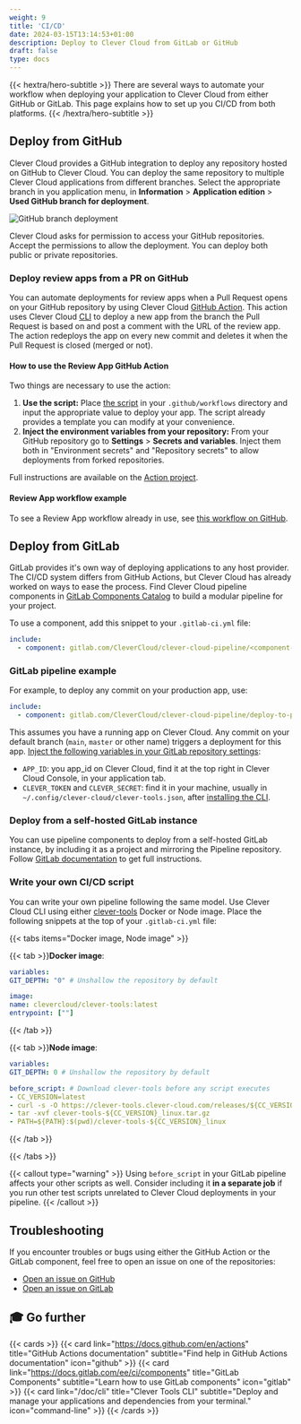 ```yaml
---
weight: 9
title: 'CI/CD'
date: 2024-03-15T13:14:53+01:00
description: Deploy to Clever Cloud from GitLab or GitHub
draft: false
type: docs
---
```


{{< hextra/hero-subtitle >}}
  There are several ways to automate your workflow when deploying your application to Clever Cloud from either GitHub or GitLab. This page explains how to set up you CI/CD from both platforms.
{{< /hextra/hero-subtitle >}}

## Deploy from GitHub

Clever Cloud provides a GitHub integration to deploy any repository hosted on GitHub to Clever Cloud. You can deploy the same repository to multiple Clever Cloud applications from different branches. Select the appropriate branch in you application menu, in **Information** > **Application edition** > **Used GitHub branch for deployment**.

![GitHub branch deployment](/images/doc/github-branches.png)

Clever Cloud asks for permission to access your GitHub repositories. Accept the permissions to allow the deployment. You can deploy both public or private repositories.

### Deploy review apps from a PR on GitHub

You can automate deployments for review apps when a Pull Request opens on your GitHub repository by using Clever Cloud [GitHub Action](https://github.com/marketplace/actions/clever-cloud-review-app-on-pull-requests). This action uses Clever Cloud [CLI](/doc/CLI) to deploy a new app from the branch the Pull Request is based on and post a comment with the URL of the review app. The action redeploys the app on every new commit and deletes it when the Pull Request is closed (merged or not).

#### How to use the Review App GitHub Action

Two things are necessary to use the action:

1. **Use the script:** Place [the script](https://github.com/CleverCloud/clever-cloud-review-app/blob/main/action.yml) in your `.github/workflows` directory and input the appropriate value to deploy your app. The script already provides a template you can modify at your convenience.
2. **Inject the environment variables from your repository:** From your GitHub repository go to **Settings** > **Secrets and variables**. Inject them both in "Environment secrets" and "Repository secrets" to allow deployments from forked repositories.

Full instructions are available on the [Action project](https://github.com/CleverCloud/clever-cloud-review-app).

#### Review App workflow example

To see a Review App workflow already in use, see [this workflow on GitHub](https://github.com/CleverCloud/documentation/blob/main/.github/workflows/review-app.yml).

## Deploy from GitLab

GitLab provides it's own way of deploying applications to any host provider. The CI/CD system differs from GitHub Actions, but Clever Cloud has already worked on ways to ease the process. Find Clever Cloud pipeline components in [GitLab Components Catalog](https://gitlab.com/explore/catalog/CleverCloud/clever-cloud-pipeline) to build a modular pipeline for your project.

To use a component, add this snippet to your `.gitlab-ci.yml` file:

```yaml
include:
  - component: gitlab.com/CleverCloud/clever-cloud-pipeline/<component-name>@~latest
```

### GitLab pipeline example

For example, to deploy any commit on your production app, use: 

```yaml
include:
  - component: gitlab.com/CleverCloud/clever-cloud-pipeline/deploy-to-prod@~latest
```

This assumes you have a running app on Clever Cloud. Any commit on your default branch (`main`, `master` or other name) triggers a deployment for this app. [Inject the following variables in your GitLab repository settings](https://docs.gitlab.com/ee/ci/variables/index.html#for-a-project):

- `APP_ID`: you app_id on Clever Cloud, find it at the top right in Clever Cloud Console, in your application tab.
- `CLEVER_TOKEN` and `CLEVER_SECRET`: find it in your machine, usually in `~/.config/clever-cloud/clever-tools.json`, after [installing the CLI](/doc/CLI).

### Deploy from a self-hosted GitLab instance

You can use pipeline components to deploy from a self-hosted GitLab instance, by including it as a project and mirroring the Pipeline repository. Follow [GitLab documentation](https://docs.gitlab.com/ee/ci/components/#use-a-gitlabcom-component-in-a-self-managed-instance) to get full instructions.

### Write your own CI/CD script

You can write your own pipeline following the same model. Use Clever Cloud CLI using either [clever-tools](https://github.com/CleverCloud/clever-tools) Docker or Node image. Place the following snippets at the top of your `.gitlab-ci.yml` file:

{{< tabs items="Docker image, Node image" >}}

  {{< tab >}}**Docker image**:
  
  ```yaml
  variables:
  GIT_DEPTH: "0" # Unshallow the repository by default

image:
  name: clevercloud/clever-tools:latest
  entrypoint: [""]
  ```
  
  {{< /tab >}}
  
  {{< tab >}}**Node image**:  
  
  ```yaml
  variables:
  GIT_DEPTH: 0 # Unshallow the repository by default

before_script: # Download clever-tools before any script executes
  - CC_VERSION=latest
  - curl -s -O https://clever-tools.clever-cloud.com/releases/${CC_VERSION}/clever-tools-${CC_VERSION}_linux.tar.gz
  - tar -xvf clever-tools-${CC_VERSION}_linux.tar.gz
  - PATH=${PATH}:$(pwd)/clever-tools-${CC_VERSION}_linux
  ```
  
  {{< /tab >}}

{{< /tabs >}}

{{< callout type="warning" >}}
  Using `before_script` in your GitLab pipeline affects your other scripts as well. Consider including it **in a separate job** if you run other test scripts unrelated to Clever Cloud deployments in your pipeline.
{{< /callout >}}

## Troubleshooting

If you encounter troubles or bugs using either the GitHub Action or the GitLab component, feel free to open an issue on one of the repositories:

- [Open an issue on GitHub](https://github.com/CleverCloud/clever-cloud-review-app/issues/new)
- [Open an issue on GitLab](https://gitlab.com/CleverCloud/clever-cloud-pipeline/-/issues/new)

## 🎓 Go further

{{< cards >}}
  {{< card link="https://docs.github.com/en/actions" title="GitHub Actions documentation" subtitle="Find help in GitHub Actions documentation" icon="github" >}}
  {{< card link="https://docs.gitlab.com/ee/ci/components" title="GitLab Components" subtitle="Learn how to use GitLab components" icon="gitlab" >}}
  {{< card link="/doc/cli" title="Clever Tools CLI" subtitle="Deploy and manage your applications and dependencies from your terminal." icon="command-line" >}}
{{< /cards >}}
